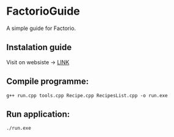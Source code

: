 # FactorioGuide
A simple guide for Factorio.


## Instalation guide

Visit on websiste -> [LINK](https://code.visualstudio.com/docs/cpp/config-mingw)

## Compile programme:

```
g++ run.cpp tools.cpp Recipe.cpp RecipesList.cpp -o run.exe
```

## Run application:

```
./run.exe
```



